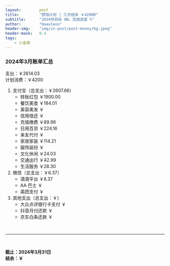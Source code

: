 ```yaml
---
layout:        post
title:         "攒钱计划 | 三月结余 ￥42000"
subtitle:      "2024年目标 8W，完成进度 %"
author:        "Haauleon"
header-img:    "img/in-post/post-money/bg.jpeg"
header-mask:   0.4
tags:
    - 小金库
---
```


### 2024年3月账单汇总             
支出：￥2614.03         
计划消费：￥4200        

1. 支付宝（总支出：￥2607.66）   
    - 转账红包 ￥1900.00   
    - 餐饮美食 ￥184.01    
    - 美容美发 ￥     
    - 信用借还 ￥    
    - 充值缴费 ￥89.96     
    - 日用百货 ￥224.16      
    - 亲友代付 ￥     
    - 家居家装 ￥114.21    
    - 服饰装扮 ￥    
    - 文化休闲 ￥24.03    
    - 交通出行 ￥42.99      
    - 生活服务 ￥28.30      
2. 微信（总支出：￥6.37）      
    - 滴滴平台 ￥6.37   
    - AA 巴士 ￥    
    - 美团支付 ￥       
3. 其他支出（总支出：￥）     
    - 大众点评银行卡支付 ￥    
    - 抖音月付还款 ￥    
    - 京东白条还款 ￥   

<br>

---

<br>

**截止：2024年3月31日**      
**结余：￥**        